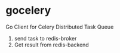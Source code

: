 # gocelery

Go Client for Celery Distributed Task Queue

1. send task to redis-broker
2. Get result from redis-backend
